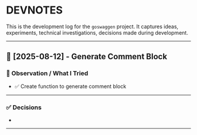 # DEVNOTES

This is the development log for the `goswaggen` project.
It captures ideas, experiments, technical investigations, decisions made during development.

---

## 📅 [2025-08-12] - Generate Comment Block

### 🧪 Observation / What I Tried
- ✅ Create function to generate comment block

---

### ✅ Decisions
- 
---